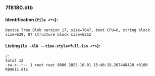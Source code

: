 ### 7f8180.dtb
#### Identification (`file <*>`):
```
Device Tree Blob version 17, size=7047, boot CPU=0, string block size=639, DT structure block size=6352
```
#### Listing (`ls -AlR --time-style=full-iso <*>`):
```
/:
total 12
-rw-r--r-- 1 root root 8606 2025-10-01 15:46:28.207448428 +0100 RB4011.dts
```

